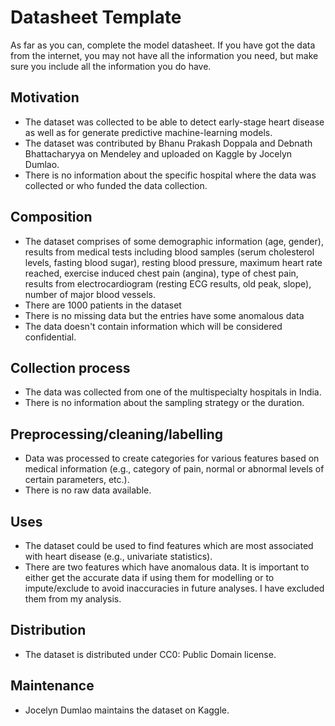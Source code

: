 # Datasheet Template

As far as you can, complete the model datasheet. If you have got the data from the internet, you may not have all the information you need, but make sure you include all the information you do have. 

## Motivation

- The dataset was collected to be able to detect early-stage heart disease as well as for generate predictive machine-learning models.
- The dataset was contributed by Bhanu Prakash Doppala and Debnath Bhattacharyya on Mendeley and uploaded on Kaggle by Jocelyn Dumlao. 
- There is no information about the specific hospital where the data was collected or who funded the data collection. 
 
## Composition

- The dataset comprises of some demographic information (age, gender), results from medical tests including blood samples (serum cholesterol levels, fasting blood sugar), resting blood pressure, maximum heart rate reached, exercise induced chest pain (angina), type of chest pain, results from electrocardiogram (resting ECG results, old peak, slope), number of major blood vessels.
- There are 1000 patients in the dataset
- There is no missing data but the entries have some anomalous data
- The data doesn't contain information which will be considered confidential. 

## Collection process

- The data was collected from one of the multispecialty hospitals in India.
- There is no information about the sampling strategy or the duration. 

## Preprocessing/cleaning/labelling

- Data was processed to create categories for various features based on medical information (e.g., category of pain, normal or abnormal levels of certain parameters, etc.).
- There is no raw data available.
 
## Uses

- The dataset could be used to find features which are most associated with heart disease (e.g., univariate statistics). 
- There are two features which have anomalous data. It is important to either get the accurate data if using them for modelling or to impute/exclude to avoid inaccuracies in future analyses. I have excluded them from my analysis.

## Distribution

- The dataset is distributed under CC0: Public Domain license.

## Maintenance

- Jocelyn Dumlao maintains the dataset on Kaggle. 

